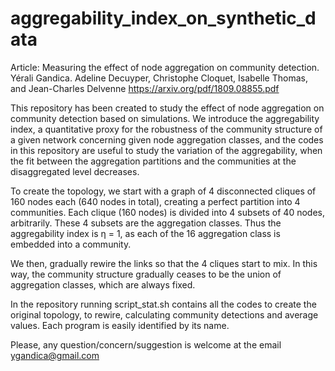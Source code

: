 # aggregability_index_on_synthetic_data
Article: Measuring the effect of node aggregation on community detection. Yérali Gandica. Adeline Decuyper, Christophe Cloquet, Isabelle Thomas, and Jean-Charles Delvenne https://arxiv.org/pdf/1809.08855.pdf

This repository has been created to study the effect of node aggregation on community detection based on simulations. We introduce the aggregability index, a quantitative proxy for the robustness of the community
structure of a given network concerning given node aggregation classes, and the codes in this repository are useful to study the
variation of the aggregability, when the fit between the aggregation partitions and the communities at the disaggregated level decreases.

To create the topology, we start with a graph of 4 disconnected cliques of 160 nodes each (640 nodes in total), creating
a perfect partition into 4 communities. Each clique (160 nodes) is divided into 4 subsets of 40 nodes, arbitrarily. These 4 subsets are the aggregation classes. Thus the aggregability index is
η = 1, as each of the 16 aggregation class is embedded into a community.

We then, gradually rewire the links so that the 4 cliques start to mix. In this way, the community structure gradually ceases to be the union of aggregation classes, which are
always fixed.

In the repository running script_stat.sh contains all the codes to create the original topology, to rewire, calculating community detections and
average values. Each program is easily identified by its name.

Please, any question/concern/suggestion is welcome at the email ygandica@gmail.com
